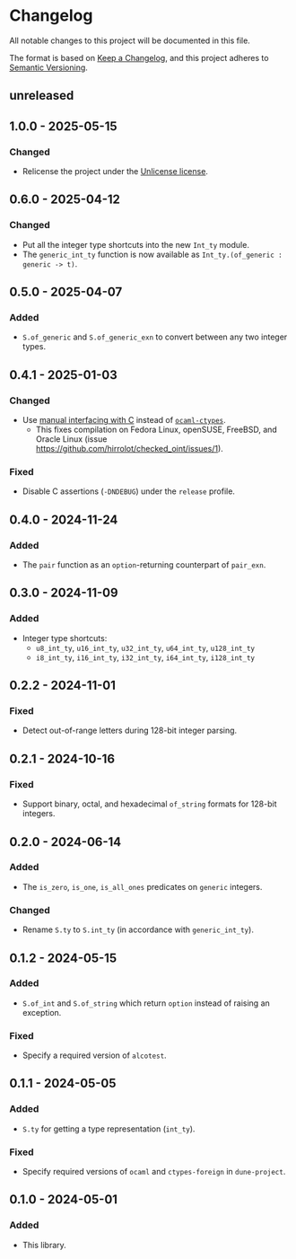 # Changelog
All notable changes to this project will be documented in this file.

The format is based on [Keep a Changelog](https://keepachangelog.com/en/1.0.0/),
and this project adheres to [Semantic Versioning](https://semver.org/spec/v2.0.0.html).

## unreleased

## 1.0.0 - 2025-05-15

### Changed

 - Relicense the project under the [Unlicense license](https://opensource.org/license/unlicense).

## 0.6.0 - 2025-04-12

### Changed

 - Put all the integer type shortcuts into the new `Int_ty` module.
 - The `generic_int_ty` function is now available as `Int_ty.(of_generic : generic -> t)`.

## 0.5.0 - 2025-04-07

### Added

 - `S.of_generic` and `S.of_generic_exn` to convert between any two integer types.

## 0.4.1 - 2025-01-03

### Changed

 - Use [manual interfacing with C] instead of [`ocaml-ctypes`].
   - This fixes compilation on Fedora Linux, openSUSE, FreeBSD, and Oracle Linux (issue https://github.com/hirrolot/checked_oint/issues/1).

[manual interfacing with C]: https://ocaml.org/manual/latest/intfc.html
[`ocaml-ctypes`]: https://github.com/yallop/ocaml-ctypes

### Fixed

 - Disable C assertions (`-DNDEBUG`) under the `release` profile.

## 0.4.0 - 2024-11-24

### Added

 - The `pair` function as an `option`-returning counterpart of `pair_exn`.

## 0.3.0 - 2024-11-09

### Added

 - Integer type shortcuts:
   - `u8_int_ty`, `u16_int_ty`, `u32_int_ty`, `u64_int_ty`, `u128_int_ty`
   - `i8_int_ty`, `i16_int_ty`, `i32_int_ty`, `i64_int_ty`, `i128_int_ty`

## 0.2.2 - 2024-11-01

### Fixed

 - Detect out-of-range letters during 128-bit integer parsing.

## 0.2.1 - 2024-10-16

### Fixed

 - Support binary, octal, and hexadecimal `of_string` formats for 128-bit integers.

## 0.2.0 - 2024-06-14

### Added

 - The `is_zero`, `is_one`, `is_all_ones` predicates on `generic` integers.

### Changed

 - Rename `S.ty` to `S.int_ty` (in accordance with `generic_int_ty`).

## 0.1.2 - 2024-05-15

### Added

 - `S.of_int` and `S.of_string` which return `option` instead of raising an exception.

### Fixed

 - Specify a required version of `alcotest`.

## 0.1.1 - 2024-05-05

### Added

 - `S.ty` for getting a type representation (`int_ty`).

### Fixed

 - Specify required versions of `ocaml` and `ctypes-foreign` in `dune-project`.

## 0.1.0 - 2024-05-01

### Added

 - This library.
